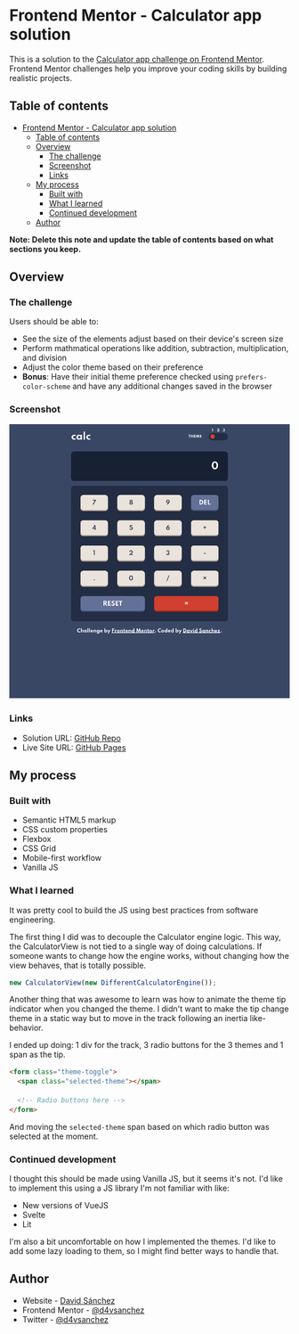 # Frontend Mentor - Calculator app solution

This is a solution to the [Calculator app challenge on Frontend Mentor](https://www.frontendmentor.io/challenges/calculator-app-9lteq5N29). Frontend Mentor challenges help you improve your coding skills by building realistic projects.

## Table of contents

- [Frontend Mentor - Calculator app solution](#frontend-mentor---calculator-app-solution)
  - [Table of contents](#table-of-contents)
  - [Overview](#overview)
    - [The challenge](#the-challenge)
    - [Screenshot](#screenshot)
    - [Links](#links)
  - [My process](#my-process)
    - [Built with](#built-with)
    - [What I learned](#what-i-learned)
    - [Continued development](#continued-development)
  - [Author](#author)

**Note: Delete this note and update the table of contents based on what sections you keep.**

## Overview

### The challenge

Users should be able to:

- See the size of the elements adjust based on their device's screen size
- Perform mathmatical operations like addition, subtraction, multiplication, and division
- Adjust the color theme based on their preference
- **Bonus**: Have their initial theme preference checked using `prefers-color-scheme` and have any additional changes saved in the browser

### Screenshot

![Solution Screenshot](./screenshot.png)

### Links

- Solution URL: [GitHub Repo](https://github.com/d4vsanchez/calculator-vanilla-js)
- Live Site URL: [GitHub Pages](https://d4vsanchez.github.io/calculator-vanilla-js/)

## My process

### Built with

- Semantic HTML5 markup
- CSS custom properties
- Flexbox
- CSS Grid
- Mobile-first workflow
- Vanilla JS

### What I learned

It was pretty cool to build the JS using best practices from software engineering.

The first thing I did was to decouple the Calculator engine logic. This way, the CalculatorView is not tied to a single way of doing calculations. If someone wants to change how the engine works, without changing how the view behaves, that is totally possible.

```javascript
new CalculatorView(new DifferentCalculatorEngine());
```

Another thing that was awesome to learn was how to animate the theme tip indicator when you changed the theme. I didn't want to make the tip change theme in a static way but to move in the track following an inertia like-behavior.

I ended up doing: 1 div for the track, 3 radio buttons for the 3 themes and 1 span as the tip.

```html
<form class="theme-toggle">
  <span class="selected-theme"></span>

  <!-- Radio buttons here -->
</form>
```

And moving the `selected-theme` span based on which radio button was selected at the moment.

### Continued development

I thought this should be made using Vanilla JS, but it seems it's not. I'd like to implement this using a JS library I'm not familiar with like:

- New versions of VueJS
- Svelte
- Lit

I'm also a bit uncomfortable on how I implemented the themes. I'd like to add some lazy loading to them, so I might find better ways to handle that.

## Author

- Website - [David Sánchez](https://davsanchez.com)
- Frontend Mentor - [@d4vsanchez](https://www.frontendmentor.io/profile/d4vsanchez)
- Twitter - [@d4vsanchez](https://www.twitter.com/d4vsanchez)
